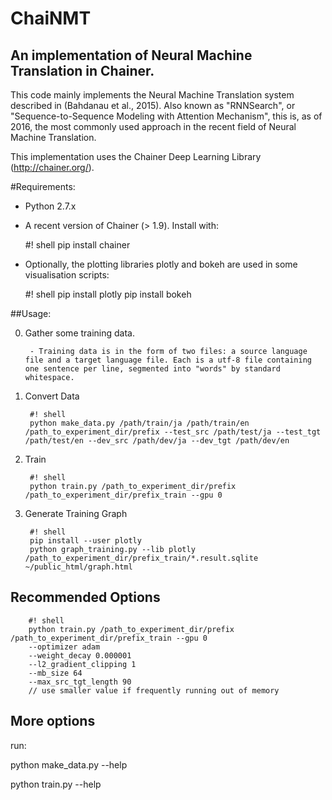 # ChaiNMT
## An implementation of Neural Machine Translation in Chainer.
This code mainly implements the Neural Machine Translation system described in (Bahdanau et al., 2015). Also known as "RNNSearch", or "Sequence-to-Sequence Modeling with Attention Mechanism", this is, as of 2016, the most commonly used approach in the recent field of Neural Machine Translation.

This implementation uses the Chainer Deep Learning Library (http://chainer.org/).

#Requirements:
* Python 2.7.x
* A recent version of Chainer (> 1.9). Install with:

    #! shell
    pip install chainer

* Optionally, the plotting libraries plotly and bokeh are used in some visualisation scripts:

    #! shell
    pip install plotly
    pip install bokeh

##Usage:

0. Gather some training data.

        - Training data is in the form of two files: a source language file and a target language file. Each is a utf-8 file containing one sentence per line, segmented into "words" by standard whitespace.

1. Convert Data

        #! shell
        python make_data.py /path/train/ja /path/train/en /path_to_experiment_dir/prefix --test_src /path/test/ja --test_tgt /path/test/en --dev_src /path/dev/ja --dev_tgt /path/dev/en

2. Train

        #! shell
        python train.py /path_to_experiment_dir/prefix /path_to_experiment_dir/prefix_train --gpu 0

1. Generate Training Graph

        #! shell
        pip install --user plotly
        python graph_training.py --lib plotly /path_to_experiment_dir/prefix_train/*.result.sqlite ~/public_html/graph.html

## Recommended Options

        #! shell
        python train.py /path_to_experiment_dir/prefix /path_to_experiment_dir/prefix_train --gpu 0
        --optimizer adam
        --weight_decay 0.000001
        --l2_gradient_clipping 1
        --mb_size 64
        --max_src_tgt_length 90
        // use smaller value if frequently running out of memory

## More options

run:

python make_data.py --help

python train.py --help
